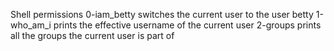 Shell permissions
0-iam_betty switches the current user to the user betty
1-who_am_i prints the effective username of the current user
2-groups prints all the groups the current user is part of
